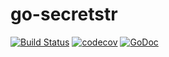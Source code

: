 # go-secretstr

[![Build Status](https://travis-ci.org/75py/go-secretstr.svg?branch=master)](https://travis-ci.org/75py/go-secretstr)
[![codecov](https://codecov.io/gh/75py/go-secretstr/branch/master/graph/badge.svg)](https://codecov.io/gh/75py/go-secretstr)
[![GoDoc](https://godoc.org/github.com/75py/go-secretstr?status.svg)](https://godoc.org/github.com/75py/go-secretstr)

